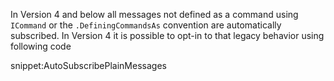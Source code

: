 In Version 4 and below all messages not defined as a command using `ICommand` or the `.DefiningCommandsAs` convention are automatically subscribed. In Version 4 it is possible to opt-in to that legacy behavior using following code

snippet:AutoSubscribePlainMessages